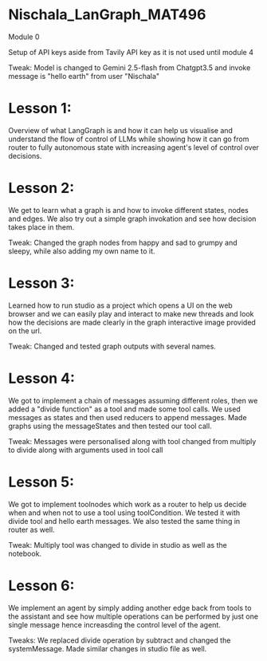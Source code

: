 # Nischala_LanGraph_MAT496

Module 0

Setup of API keys aside from Tavily API key as it is not used until module 4

Tweak: Model is changed to Gemini 2.5-flash from Chatgpt3.5 and invoke message is "hello earth" from user "Nischala"

# Lesson 1:
Overview of what LangGraph is and how it can help us visualise and understand the flow of control of LLMs while showing how it can go from router to fully autonomous state with increasing agent's level of control over decisions.

# Lesson 2:
We get to learn what a graph is and how to invoke different states, nodes and edges. We also try out a simple graph invokation and see how decision takes place in them.

Tweak: Changed the graph nodes from happy and sad to grumpy and sleepy, while also adding my own name to it.

# Lesson 3:
Learned how to run studio as a project which opens a UI on the web browser and we can easily play and interact to make new threads and look how the decisions are made clearly in the graph interactive image provided on the url.

Tweak: Changed and tested graph outputs with several names.

# Lesson 4:
We got to implement a chain of messages assuming different roles, then we added a "divide function" as a tool and made some tool calls. We used messages as states and then used reducers to append messages. Made graphs using the messageStates and then tested our tool call.

Tweak: Messages were personalised along with tool changed from multiply to divide along with arguments used in tool call

# Lesson 5:
We got to implement toolnodes which work as a router to help us decide when and when not to use a tool using toolCondition. We tested it with divide tool and hello earth messages. We also tested the same thing in router as well.

Tweak: Multiply tool was changed to divide in studio as well as the notebook.

# Lesson 6:
We implement an agent by simply adding another edge back from tools to the assistant and see how multiple operations can be performed by just one single message hence increasding the control level of the agent. 

Tweaks: We replaced divide operation by subtract and changed the systemMessage. Made similar changes in studio file as well.